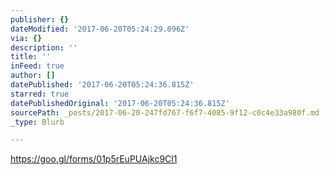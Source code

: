 ```yaml
---
publisher: {}
dateModified: '2017-06-20T05:24:29.096Z'
via: {}
description: ''
title: ''
inFeed: true
author: []
datePublished: '2017-06-20T05:24:36.815Z'
starred: true
datePublishedOriginal: '2017-06-20T05:24:36.815Z'
sourcePath: _posts/2017-06-20-247fd767-f6f7-4085-9f12-c0c4e33a980f.md
_type: Blurb

---
```

https://goo.gl/forms/01p5rEuPUAjkc9Cl1